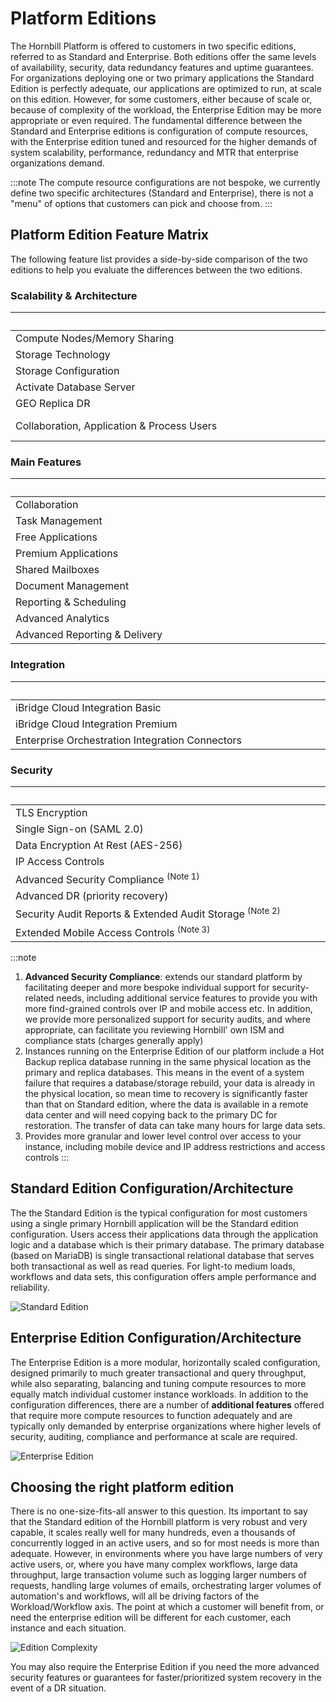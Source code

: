 # Platform Editions

The Hornbill Platform is offered to customers in two specific editions, referred to as Standard and Enterprise.  Both editions offer the same levels of availability, security, data redundancy features and uptime guarantees.  For organizations deploying one or two primary applications the Standard Edition is perfectly adequate, our applications are optimized to run, at scale on this edition.  However, for some customers, either because of scale or, because of complexity of the workload, the Enterprise Edition may be more appropriate or even required.  The fundamental difference between the Standard and Enterprise editions is configuration of compute resources, with the Enterprise edition tuned and resourced for the higher demands of system scalability, performance, redundancy and MTR that enterprise organizations demand. 

:::note
The compute resource configurations are not bespoke, we currently define two specific architectures (Standard and Enterprise), there is not a "menu" of options that customers can pick and choose from. 
:::

## Platform Edition Feature Matrix
The following feature list provides a side-by-side comparison of the two editions to help you evaluate the differences between the two editions. 

### Scalability & Architecture 
|<div style="width:490px"></div>|<div style="width:200px; text-align:cetnter;">Standard</div>|<div style="width:200px; text-align:cetnter;">Enterprise</div>|
|:--|:--:|:--:|
|Compute Nodes/Memory Sharing|Up to 8 instances|Up to 4 instances|
|Storage Technology|HDD|SSD|
|Storage Configuration|RAID 5|RAID 5 + 0|
|Activate Database Server|Single|Multiple|
|GEO Replica DR|Single (remote DC)|Dual (Remote and Local)|
|Collaboration, Application & Process Users|Suitable for up to 500 Users|No Limit|

### Main Features 
|<div style="width:490px"></div>|<div style="width:200px; text-align:cetnter;">Standard</div>|<div style="width:200px; text-align:cetnter;">Enterprise</div>|
|:--|:--:|:--:|
|Collaboration|Y|Y|
|Task Management|Y|Y|
|Free Applications|Y|Y|
|Premium Applications|Y|Y|
|Shared Mailboxes|Y|Y|
|Document Management|Y|Y|
|Reporting & Scheduling|Y|Y|
|Advanced Analytics|$|Y|
|Advanced Reporting & Delivery|-|Y|

### Integration
|<div style="width:490px"></div>|<div style="width:200px; text-align:cetnter;">Standard</div>|<div style="width:200px; text-align:cetnter;">Enterprise</div>|
|:--|:--:|:--:|
|iBridge Cloud Integration Basic|Y|Y|
|iBridge Cloud Integration Premium|$|$|
|Enterprise Orchestration Integration Connectors|$|$|

### Security
|<div style="width:490px"></div>|<div style="width:200px; text-align:cetnter;">Standard</div>|<div style="width:200px; text-align:cetnter;">Enterprise</div>|
|:--|:--:|:--:|
|TLS Encryption|Y|Y|
|Single Sign-on (SAML 2.0)|Y|Y|
|Data Encryption At Rest (AES-256)|Y|Y|
|IP Access Controls|-|Y|
|Advanced Security Compliance <sup>(Note 1)</sup>|-|Y|
|Advanced DR (priority recovery)|-|Y|
|Security Audit Reports & Extended Audit Storage <sup>(Note 2)</sup>|-|Y|
|Extended Mobile Access Controls <sup>(Note 3)</sup>|-|Y|

:::note
1. __Advanced Security Compliance__: extends our standard platform by facilitating deeper and more bespoke individual support for security-related needs, including additional service features to provide you with more find-grained controls over IP and mobile access etc. In addition, we provide more personalized support for security audits, and where appropriate, can facilitate you reviewing Hornbill' own ISM and compliance stats (charges generally apply)
2. Instances running on the Enterprise Edition of our platform include a Hot Backup replica database running in the same physical location as the primary and replica databases.  This means in the event of a system failure that requires a database/storage rebuild, your data is already in the physical location, so mean time to recovery is significantly faster than that on Standard edition, where the data is available in a remote data center and will need copying back to the primary DC for restoration.  The transfer of data can take many hours for large data sets.
3. Provides more granular and lower level control over access to your instance, including mobile device and IP address restrictions and access controls
:::

## Standard Edition Configuration/Architecture
The the Standard Edition is the typical configuration for most customers using a single primary Hornbill application will be the Standard edition configuration.  Users access their applications data through the application logic and a database which is their primary database. The primary database (based on MariaDB) is single transactional relational database that serves both transactional as well as read queries.  For light-to medium loads, workflows and data sets, this configuration offers ample performance and reliability. 

![Standard Edition](/_books/esp-fundamentals/about/images/esp-editions-standard.png)

## Enterprise Edition Configuration/Architecture
The Enterprise Edition is a more modular, horizontally scaled configuration, designed primarily to much greater transactional and query throughput, while also separating, balancing and tuning compute resources to more equally match individual customer instance workloads.  In addition to the configuration differences, there are a number of __additional features__ offered that require more compute resources to function adequately and are typically only demanded by enterprise organizations where higher levels of security, auditing, compliance and performance at scale are required. 

![Enterprise Edition](/_books/esp-fundamentals/about/images/esp-editions-enterprise.png)

## Choosing the right platform edition

There is no one-size-fits-all answer to this question.  Its important to say that the Standard edition of the Hornbill platform is very robust and very capable, it scales really well for many hundreds, even a thousands of concurrently logged in an active users, and so for most needs is more than adequate.  However, in environments where you have large numbers of very active users, or, where you have many complex workflows, large data throughput, large transaction volume such as logging larger numbers of requests, handling large volumes of emails, orchestrating larger volumes of automation's and workflows, will all be driving factors of the Workload/Workflow axis. The point at which a customer will benefit from, or need the enterprise edition will be different for each customer, each instance and each situation. 

![Edition Complexity](/_books/esp-fundamentals/about/images/edition-complexity.png)

You may also require the Enterprise Edition if you need the more advanced security features or guarantees for faster/prioritized system recovery in the event of a DR situation. 